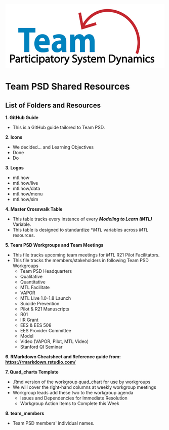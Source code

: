 <img src = "https://github.com/lzim/teampsd/blob/master/resources/logos/team_psd_logo_sm.png"
     height = "200" width = "600">  

# Team PSD Shared Resources

## List of Folders and Resources

**1. GitHub Guide**
- This is a GitHub guide tailored to Team PSD.

**2. Icons**
- We decided... and Learning Objectives
- Done
- Do

**3. Logos**
- mtl.how
- mtl.how/live
- mtl.how/data
- mtl.how/menu
- mtl.how/sim

**4. Master Crosswalk Table**
- This table tracks every instance of every ***Modeling to Learn (MTL)*** Variable.
- This table is designed to standardize **MTL* variables across *MTL* resources.

**5. Team PSD Workgroups and Team Meetings**
- This file tracks upcoming team meetings for *MTL* R21 Pilot Facilitators.
- This file tracks the members/stakeholders in following Team PSD Workgroups
  + Team PSD Headquarters	
  + Qualitative	
  + Quantitative	
  + MTL Facilitate	
  + VAPOR	
  + MTL Live 1.0-1.8 Launch	
  + Suicide Prevention	
  + Pilot & R21 Manuscripts	
  + R01	
  + IIR Grant	
  + EES & EES 508	
  + EES Provider Committee	
  + Model	
  + Video (VAPOR, Pilot, MTL Video)	
  + Stanford QI Seminar

**6. RMarkdown Cheatsheet and Reference guide from: https://rmarkdown.rstudio.com/**

**7. Quad_charts Template**
- .Rmd version of the workgroup quad_chart for use by workgroups
- We will cover the right-hand columns at weekly workgroup meetings
- Workgroup leads add these two to the workgroup agenda
  + Issues and Dependencies for Immediate Resolution
  + Workgroup Action Items to Complete this Week
  
**8. team_members**
- Team PSD members' individual names.
  
 
